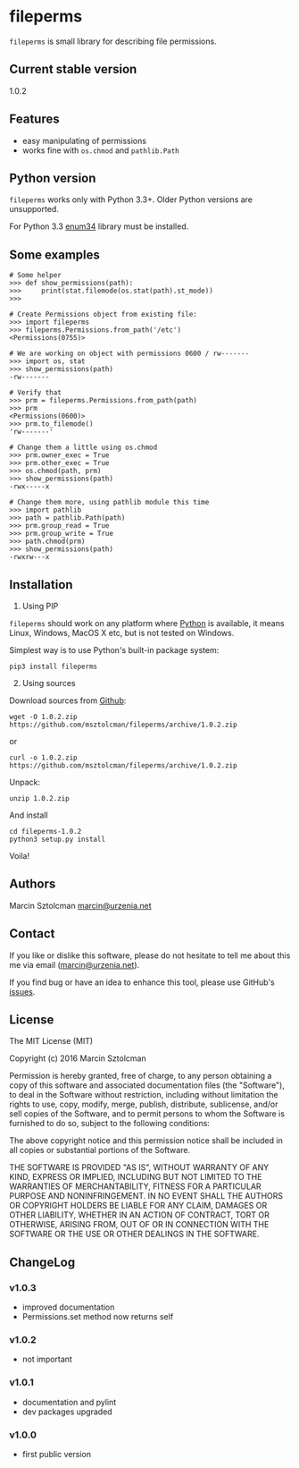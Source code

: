 fileperms
==========

`fileperms` is small library for describing file permissions.

Current stable version
----------------------

1.0.2

Features
--------

* easy manipulating of permissions
* works fine with `os.chmod` and `pathlib.Path`

Python version
--------------

`fileperms` works only with Python 3.3+. Older Python versions are unsupported.

For Python 3.3 [enum34](https://pypi.python.org/pypi/enum34) library must be installed.

Some examples
-------------

    # Some helper
    >>> def show_permissions(path):
    >>>     print(stat.filemode(os.stat(path).st_mode))
    >>>

    # Create Permissions object from existing file:
    >>> import fileperms
    >>> fileperms.Permissions.from_path('/etc')
    <Permissions(0755)>

    # We are working on object with permissions 0600 / rw-------
    >>> import os, stat
    >>> show_permissions(path)
    -rw-------

    # Verify that
    >>> prm = fileperms.Permissions.from_path(path)
    >>> prm
    <Permissions(0600)>
    >>> prm.to_filemode()
    'rw-------'

    # Change them a little using os.chmod
    >>> prm.owner_exec = True
    >>> prm.other_exec = True
    >>> os.chmod(path, prm)
    >>> show_permissions(path)
    -rwx-----x

    # Change them more, using pathlib module this time
    >>> import pathlib
    >>> path = pathlib.Path(path)
    >>> prm.group_read = True
    >>> prm.group_write = True
    >>> path.chmod(prm)
    >>> show_permissions(path)
    -rwxrw---x

Installation
------------

1. Using PIP

`fileperms` should work on any platform where [Python](http://python.org)
is available, it means Linux, Windows, MacOS X etc, but is not tested on Windows.

Simplest way is to use Python's built-in package system:

    pip3 install fileperms

2. Using sources

Download sources from [Github](https://github.com/msztolcman/fileperms/archive/1.0.2.zip):

    wget -O 1.0.2.zip https://github.com/msztolcman/fileperms/archive/1.0.2.zip

or

    curl -o 1.0.2.zip https://github.com/msztolcman/fileperms/archive/1.0.2.zip

Unpack:

    unzip 1.0.2.zip

And install

    cd fileperms-1.0.2
    python3 setup.py install

Voila!

Authors
-------

Marcin Sztolcman <marcin@urzenia.net>

Contact
-------

If you like or dislike this software, please do not hesitate to tell me about
this me via email (marcin@urzenia.net).

If you find bug or have an idea to enhance this tool, please use GitHub's
[issues](https://github.com/msztolcman/fileperms/issues).

License
-------

The MIT License (MIT)

Copyright (c) 2016 Marcin Sztolcman

Permission is hereby granted, free of charge, to any person obtaining a copy of
this software and associated documentation files (the "Software"), to deal in
the Software without restriction, including without limitation the rights to
use, copy, modify, merge, publish, distribute, sublicense, and/or sell copies of
the Software, and to permit persons to whom the Software is furnished to do so,
subject to the following conditions:

The above copyright notice and this permission notice shall be included in all
copies or substantial portions of the Software.

THE SOFTWARE IS PROVIDED "AS IS", WITHOUT WARRANTY OF ANY KIND, EXPRESS OR
IMPLIED, INCLUDING BUT NOT LIMITED TO THE WARRANTIES OF MERCHANTABILITY, FITNESS
FOR A PARTICULAR PURPOSE AND NONINFRINGEMENT. IN NO EVENT SHALL THE AUTHORS OR
COPYRIGHT HOLDERS BE LIABLE FOR ANY CLAIM, DAMAGES OR OTHER LIABILITY, WHETHER
IN AN ACTION OF CONTRACT, TORT OR OTHERWISE, ARISING FROM, OUT OF OR IN
CONNECTION WITH THE SOFTWARE OR THE USE OR OTHER DEALINGS IN THE SOFTWARE.

ChangeLog
---------

### v1.0.3

* improved documentation
* Permissions.set method now returns self

### v1.0.2

* not important

### v1.0.1

* documentation and pylint
* dev packages upgraded

### v1.0.0

* first public version
